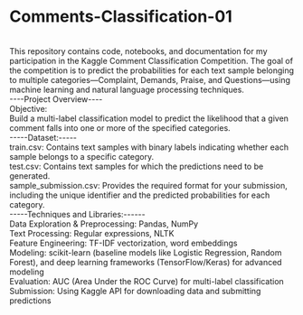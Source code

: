 # Comments-Classification-01
<br>
This repository contains code, notebooks, and documentation for my participation in the Kaggle Comment Classification Competition. The goal of the competition is to predict the probabilities for each text sample belonging to multiple categories—Complaint, Demands, Praise, and Questions—using machine learning and natural language processing techniques.
<br>
----Project Overview----
<br>
Objective:
<br>
Build a multi-label classification model to predict the likelihood that a given comment falls into one or more of the specified categories.
<br>
-----Dataset:-----
<br>
train.csv: Contains text samples with binary labels indicating whether each sample belongs to a specific category.
<br>
test.csv: Contains text samples for which the predictions need to be generated.
<br>
sample_submission.csv: Provides the required format for your submission, including the unique identifier and the predicted probabilities for each category.
<br>
-----Techniques and Libraries:------
<br>
Data Exploration & Preprocessing: Pandas, NumPy
<br>
Text Processing: Regular expressions, NLTK
<br>
Feature Engineering: TF-IDF vectorization, word embeddings
<br>
Modeling: scikit-learn (baseline models like Logistic Regression, Random Forest), and deep learning frameworks (TensorFlow/Keras) for advanced modeling
<br>
Evaluation: AUC (Area Under the ROC Curve) for multi-label classification
<br>
Submission: Using Kaggle API for downloading data and submitting predictions
